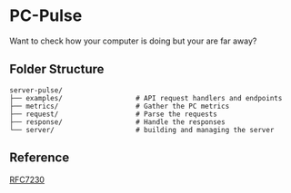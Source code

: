 # PC-Pulse

Want to check how your computer is doing but your are far away?

## Folder Structure

```
server-pulse/
├── examples/                  # API request handlers and endpoints
├── metrics/                   # Gather the PC metrics
├── request/                   # Parse the requests
├── response/                  # Handle the responses
└── server/                    # building and managing the server

```

## Reference
[RFC7230](https://datatracker.ietf.org/doc/html/rfc7230#section-2)
